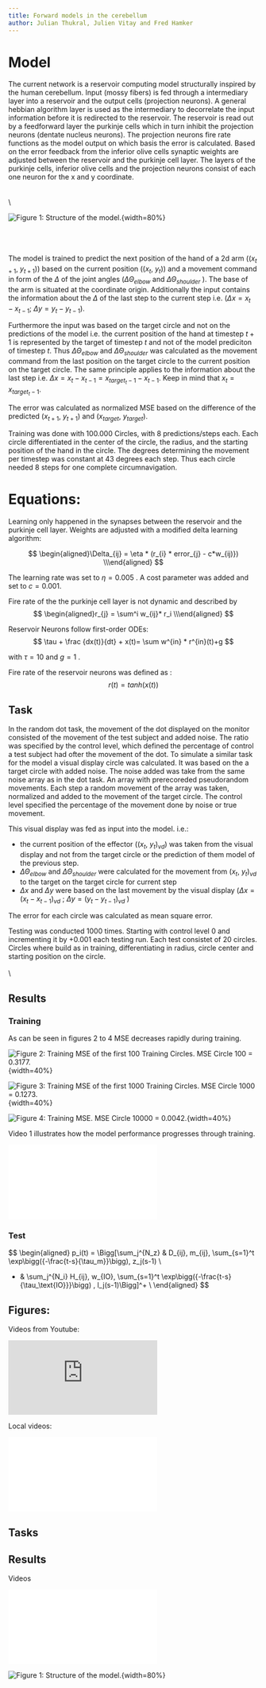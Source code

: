 ```yaml
---
title: Forward models in the cerebellum
author: Julian Thukral, Julien Vitay and Fred Hamker
---
```



# Model



The current network is a reservoir computing model structurally inspired by the human cerebellum. Input (mossy fibers) is fed through a intermediary layer into a reservoir and the output cells (projection neurons). A general hebbian algorithm layer is used as the intermediary to decorrelate the input information before it is redirected to the reservoir. The reservoir is read out by a feedforward layer the purkinje cells which in turn inhibit the projection neurons (dentate nucleus neurons). The projection neurons fire rate functions as the model output on which basis the error is calculated. Based on the error feedback from the inferior olive cells synaptic weights are adjusted between the reservoir and the purkinje cell layer. The layers of the purkinje cells, inferior olive cells and the projection neurons consist of each one neuron for the x and y coordinate.  
\
\
\





![**Figure 1:** Structure of the model.](img/cb_model.png){width=80%}

\
\
\
The model is trained to predict the next position of the hand of a 2d arm (($x_{t+1}$, $y_{t+1}$)) based on the current position (($x_{t}$, $y_{t}$)) and a movement command in form of the $\Delta$ of the joint angles ($\Delta\Theta_{elbow}$ and $\Delta\Theta_{shoulder}$ ). The base of the arm is situated at the coordinate origin. Additionally the input contains the information about the $\Delta$ of the last step to the current step i.e.  ($\Delta x = x_{t} - x_{t-1}$; $\Delta y = y_{t} - y_{t-1}$). 

Furthermore the input was based on the target circle and not on the predictions of the model i.e. the current position of the hand at timestep $t+1$ is represented by the target of timestep $t$ and not of the model prediciton of timestep $t$. Thus $\Delta\Theta_{elbow}$ and $\Delta\Theta_{shoulder}$ was calculated as the movement command from the last position on the target circle to the current position on the target circle. The same principle applies to the information about the last step i.e. $\Delta x = x_t - x_{t-1} = x_{target_t-1}-x_{t-1}$. Keep in mind that $x_t = x_{target_t-1}$. 

The error was calculated as normalized MSE based on the difference of the predicted ($x_{t+1}$, $y_{t+1}$) and ($x_{target}$, $y_{target}$). 

Training was done with 100.000 Circles, with 8 predictions/steps each. Each circle differentiated in the center of the circle, the radius, and the starting position of the hand in the circle. The degrees determining the movement per timestep was constant at 43 degrees each step. Thus each circle needed 8 steps for one complete circumnavigation. 


# Equations:

Learning only happened in the synapses between the reservoir and the purkinje cell layer. Weights are adjusted with a modified delta learning algorithm:

$$
\begin{aligned}\Delta_{ij} =  \eta * (r_{i} * error_{j} - c*w_{ij)}) \\\end{aligned}
$$


The learning rate was set to $\eta = 0.005$ . A cost parameter was added and set to $c = 0.001$. 

Fire rate of the the purkinje cell layer is not dynamic and described by
$$
\begin{aligned}r_{j} = \sum^i w_{ij}* r_i \\\end{aligned}
$$


Reservoir Neurons follow first-order ODEs:
$$
\tau + \frac {dx(t)}{dt} + x(t)= \sum w^{in} * r^{in}(t)+g
$$

with $\tau = 10$ and $g = 1$ .

Fire rate of the reservoir neurons was defined as :
$$
r(t) = tanh(x(t))
$$

## Task 

In the random dot task, the movement of the dot displayed on the monitor consisted of the movement of the test subject and added noise. The ratio was specified by the control level, which defined the percentage of control a test subject had ofter the movement of the dot. To simulate a similar task for the model a visual display circle was calculated. It was based on the a target circle with added noise. The noise added was take from the same noise array as in the dot task. An array with prerecoreded pseudorandom movements. Each step a random movement of the array was taken, normalized and added to the movement of the target circle. The control level specified the percentage of the movement done by noise or true movement.  

This visual display was fed as input into the model. i.e.:

* the current position of the effector (($x_{t}$, $y_{t})_{vd}$) was taken from the visual display and not from the target circle or the prediction of them model of the previous step.
*  $\Delta\Theta_{elbow}$ and $\Delta\Theta_{shoulder}$ were calculated for the movement from ($x_{t}$, $y_{t})_{vd}$ to the target on the target circle for current step
* $\Delta x$ and $\Delta y$ were based on the last movement by the visual display ($\Delta x = (x_t - x_{t-1})_{vd}$ ; $\Delta y = (y_t - y_{t-1})_{vd}$ )

The error for each circle was calculated as mean square error.  

Testing was conducted 1000 times. Starting with control level 0 and incrementing it by +0.001 each testing run. Each test consistet of 20 circles. Circles where build as in training, differentiating in radius, circle center and starting position on the circle. 
\
\
\ 

## Results 

### Training
As can be seen in figures 2 to 4 MSE decreases rapidly during training. 

![**Figure 2:** Training MSE of the first 100 Training Circles. MSE Circle 100 = 0.3177.](img/training_plots/training_Circle_0-100.png){width=40%}


![**Figure 3:** Training MSE of the first 1000 Training Circles. MSE Circle 1000 = 0.1273.](img/training_plots/training_Circle_0-1000.png){width=40%}

![**Figure 4:** Training MSE. MSE Circle 10000 = 0.0042.](img/training_plots/training_Circles_MSE_rm1.png){width=40%}


Video 1 illustrates how the model performance progresses through training. 

<div class='embed-container'><iframe src='./videos/training/training_circles_0-99999.mp4.mp4' frameborder='0' allowfullscreen></iframe></div>


### Test





















































$$
\begin{aligned}
p_i(t) = \Bigg[\sum_j^{N_z} & D_{ij}\, m_{ij}\, \sum_{s=1}^t \exp\bigg({-\frac{t-s}{\tau_m}}\bigg)\, z_j(s-1) \\
+ & \sum_j^{N_i} H_{ij}\, w_{IO}\, \sum_{s=1}^t \exp\bigg({-\frac{t-s}{\tau_\text{IO}}}\bigg) \, l_j(s-1)\Bigg]^+ \\
\end{aligned}
$$

## Figures:










































Videos from Youtube:

<div class='embed-container'><iframe src='https://www.youtube.com/embed/qhUvQiKec2U' frameborder='0' allowfullscreen></iframe></div>

Local videos:

<div class='embed-container'><iframe src='./videos/cover.mp4' frameborder='0' allowfullscreen></iframe></div>

## Tasks

## Results
 Videos

<div class='embed-container'><iframe src='./videos/training_circle_20-99999.mp4' frameborder='0' allowfullscreen></iframe></div>

![**Figure 1:** Structure of the model.](img/model.svg){width=80%}